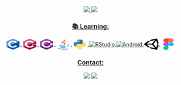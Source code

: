 <!--### Hi there 👋

**Valmy864/Valmy864** is a ✨ _special_ ✨ repository because its `README.md` (this file) appears on your GitHub profile.

  Here are some ideas to get you started:
- 🔭 I’m currently working on ...
- 🌱 I’m currently learning ...
- 👯 I’m looking to collaborate on ...
- 🤔 I’m looking for help with ...
- 💬 Ask me about ...
- 📫 How to reach me: ...
- 😄 Pronouns: ...
- ⚡ Fun fact: ...  -->

<div align="center" style="display: inline_block">
  <a href="https://github.com/valmyleoncio">
  <img height="180em" src="https://github-readme-stats.vercel.app/api?username=valmyleoncio&show_icons=true&theme=vue&include_all_commits=true&count_private=true&bg_color=0D1117&title_color=0095FF&icon_color=0095FF&show_icons=true&hide_border=true&text_color=ffffff"/>
  <img height="180em" src="https://github-readme-stats.vercel.app/api/top-langs/?username=valmyleoncio&layout=compact&langs_count=7&theme=vue&bg_color=0D1117&title_color=0095FF&icon_color=0095FF&show_icons=true&hide_border=true&text_color=ffffff"/>
</div>

<h3 align="center"> 📚 Learning: </h3>
<div align="center" style="display: inline_block">
  <img align="center" alt="C" height="30" width="40" src="https://raw.githubusercontent.com/devicons/devicon/2ae2a900d2f041da66e950e4d48052658d850630/icons/c/c-original.svg">
  <img align="center" alt="C++" height="30" width="40" src="https://raw.githubusercontent.com/devicons/devicon/2ae2a900d2f041da66e950e4d48052658d850630/icons/cplusplus/cplusplus-original.svg">
  <img align="center" alt="C#" height="30" width="40" src="https://raw.githubusercontent.com/devicons/devicon/2ae2a900d2f041da66e950e4d48052658d850630/icons/csharp/csharp-original.svg">
  <img align="center" alt="Java" height="30" width="40" src="https://raw.githubusercontent.com/devicons/devicon/2ae2a900d2f041da66e950e4d48052658d850630/icons/java/java-original.svg">
  <img align="center" alt="Python" height="30" width="40" src="https://raw.githubusercontent.com/devicons/devicon/2ae2a900d2f041da66e950e4d48052658d850630/icons/python/python-original.svg">
  <img align="center" alt="RStudio" height="30" width="40" src="https://cdn.jsdelivr.net/gh/devicons/devicon/icons/rstudio/rstudio-original.svg">
  <img align="center" alt="Android" height="30" width="40" src="https://cdn.jsdelivr.net/gh/devicons/devicon/icons/android/android-plain.svg">
  <img align="center" alt="Unity" height="30" width="40" src="https://raw.githubusercontent.com/devicons/devicon/2ae2a900d2f041da66e950e4d48052658d850630/icons/unity/unity-original.svg">
  <img align="center" alt="Figma" height="30" width="40" src="https://raw.githubusercontent.com/devicons/devicon/9f4f5cdb393299a81125eb5127929ea7bfe42889/icons/figma/figma-original.svg">
</div>

<h3 align="center"> Contact: </h3> 
  
<div align="center"> 
 <a href="https://www.linkedin.com/in/valmy-le%C3%B4ncio/" target="_blank"><img src="https://img.shields.io/badge/LinkedIn-0077B5?style=for-the-badge&logo=linkedin&logoColor=white" target="_blank"></a>
 <a href = "mailto::valmyleoncio@gmail.com"><img src="https://img.shields.io/badge/-Gmail-%23333?style=for-the-badge&logo=gmail&logoColor=white" target="_blank"></a>
</div>

